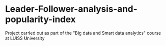 # Leader-Follower-analysis-and-popularity-index
Project carried out as part of the "Big data and Smart data analytics" course at LUISS University

